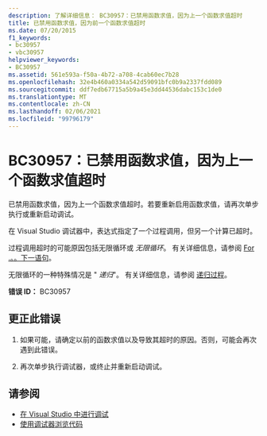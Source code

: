 ```yaml
---
description: 了解详细信息： BC30957：已禁用函数求值，因为上一个函数求值超时
title: 已禁用函数求值，因为前一个函数求值超时
ms.date: 07/20/2015
f1_keywords:
- bc30957
- vbc30957
helpviewer_keywords:
- BC30957
ms.assetid: 561e593a-f50a-4b72-a708-4cab60ec7b28
ms.openlocfilehash: 32e4b460a0334a542d59091bfc0b9a2337fdd089
ms.sourcegitcommit: ddf7edb67715a5b9a45e3dd44536dabc153c1de0
ms.translationtype: MT
ms.contentlocale: zh-CN
ms.lasthandoff: 02/06/2021
ms.locfileid: "99796179"
---
```

# <a name="bc30957-function-evaluation-is-disabled-because-a-previous-function-evaluation-timed-out"></a>BC30957：已禁用函数求值，因为上一个函数求值超时

已禁用函数求值，因为上一个函数求值超时。若要重新启用函数求值，请再次单步执行或重新启动调试。

 在 Visual Studio 调试器中，表达式指定了一个过程调用，但另一个计算已超时。

 过程调用超时的可能原因包括无限循环或 *无限循环*。 有关详细信息，请参阅 [For .。。下一语句](../statements/for-next-statement.md)。

 无限循环的一种特殊情况是 " *递归*"。 有关详细信息，请参阅 [递归过程](../../programming-guide/language-features/procedures/recursive-procedures.md)。

 **错误 ID：** BC30957

## <a name="to-correct-this-error"></a>更正此错误

1. 如果可能，请确定以前的函数求值以及导致其超时的原因。否则，可能会再次遇到此错误。

2. 再次单步执行调试器，或终止并重新启动调试。

## <a name="see-also"></a>请参阅

- [在 Visual Studio 中进行调试](/visualstudio/debugger/debugger-feature-tour)
- [使用调试器浏览代码](/visualstudio/debugger/navigating-through-code-with-the-debugger)
